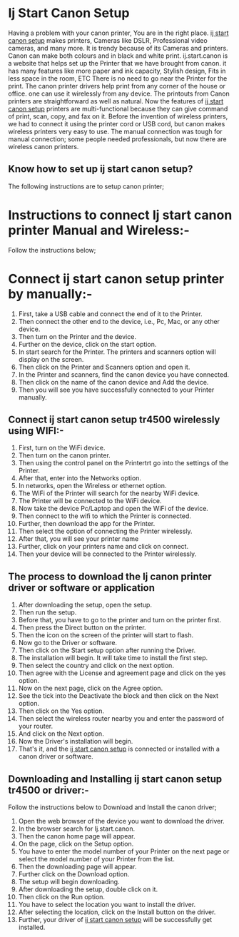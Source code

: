 
# Ij Start Canon Setup



Having a problem with your canon printer, You are in the right place. [ij start canon setup](https://0setij.github.io/) makes printers, Cameras like DSLR, Professional video cameras, and many more. It is trendy because of its Cameras and printers. Canon can make both colours and in black and white print. ij.start.canon is a website that helps set up the Printer that we have brought from canon. it has many features like more paper and ink capacity, Stylish design, Fits in less space in the room, ETC
There is no need to go near the Printer for the print. The canon printer drivers help print from any corner of the house or office. one can use it wirelessly from any device. The printouts from Canon printers are straightforward as well as natural. Now the features of [ij start canon setup](https://0setij.github.io/) printers are multi-functional because they can give command of print, scan, copy, and fax on it. Before the invention of wireless printers, we had to connect it using the printer cord or USB cord, but canon makes wireless printers very easy to use. The manual connection was tough for manual connection; some people needed professionals, but now there are wireless canon printers.

## Know how to set up ij start canon setup?
The following instructions are to setup canon printer;
# Instructions to connect Ij start canon printer Manual and Wireless:-
Follow the instructions below;
# Connect ij start canon setup printer by manually:-
1. First, take a USB cable and connect the end of it to the Printer.
2. Then connect the other end to the device, i.e., Pc, Mac, or any other device.
3. Then turn on the Printer and the device.
4. Further on the device, click on the start option.
5. In start search for the Printer. The printers and scanners option will display on the screen.
6. Then click on the Printer and Scanners option and open it.
7. In the Printer and scanners, find the canon device you have connected.
8. Then click on the name of the canon device and Add the device.
9. Then you will see you have successfully connected to your Printer manually.


## Connect ij start canon setup tr4500 wirelessly using WIFI:-
1. First, turn on the WiFi device.
2. Then turn on the canon printer.
3. Then using the control panel on the Printertrt go into the settings of the Printer.
4. After that, enter into the Networks option.
5. In networks, open the Wireless or ethernet option.
6. The WiFi of the Printer will search for the nearby WiFi device.
7. The Printer will be connected to the WiFi device.
8. Now take the device Pc/Laptop and open the WiFi of the device.
9. Then connect to the wifi to which the Printer is connected.
10. Further, then download the app for the Printer.
11. Then select the option of connecting the Printer wirelessly.
12. After that, you will see your printer name
13. Further, click on your printers name and click on connect.
14. Then your device will be connected to the Printer wirelessly.

## The process to download the Ij canon printer driver or software or application
1. After downloading the setup, open the setup.
2. Then run the setup.
3. Before that, you have to go to the printer and turn on the printer first.
4. Then press the Direct button on the printer.
5. Then the icon on the screen of the printer will start to flash.
6. Now go to the Driver or software.
7. Then click on the Start setup option after running the Driver.
8. The installation will begin. It will take time to install the first step.
9. Then select the country and click on the next option.
10. Then agree with the License and agreement page and click on the yes option.
11. Now on the next page, click on the Agree option.
12. See the tick into the Deactivate the block and then click on the Next option.
13. Then click on the Yes option.
14. Then select the wireless router nearby you and enter the password of your router.
15. And click on the Next option.
16. Now the Driver's installation will begin.
17. That's it, and the [ij start canon setup](https://0setij.github.io/) is connected or installed with a canon driver or software.

## Downloading and Installing ij start canon setup tr4500 or driver:-
Follow the instructions below to Download and Install the canon driver;
1. Open the web browser of the device you want to download the driver.
2. In the browser search for Ij.start.canon.
3. Then the canon home page will appear.
4. On the page, click on the Setup option.
5. You have to enter the model number of your Printer on the next page or select the model number of your Printer from the list.
6. Then the downloading page will appear.
7. Further click on the Download option.
8. The setup will begin downloading.
9. After downloading the setup, double click on it.
10. Then click on the Run option.
11. You have to select the location you want to install the driver.
12. After selecting the location, click on the Install button on the driver.
13. Further, your driver of [ij start canon setup](https://0setij.github.io/) will be successfully get installed.
